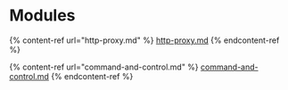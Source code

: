 # Modules

{% content-ref url="http-proxy.md" %}
[http-proxy.md](http-proxy.md)
{% endcontent-ref %}

{% content-ref url="command-and-control.md" %}
[command-and-control.md](command-and-control.md)
{% endcontent-ref %}
